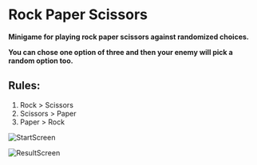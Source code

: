 # Rock Paper Scissors

**Minigame for playing rock paper scissors against randomized choices.**

**You can chose one option of three and then your enemy will pick a random option too.**

## Rules:
1. Rock > Scissors
2. Scissors > Paper
3. Paper > Rock

![StartScreen](https://i.imgur.com/IFyp040.jpg)

![ResultScreen](https://i.imgur.com/numr4N3.jpg)
